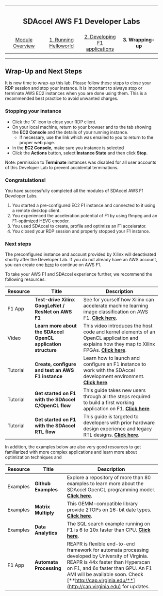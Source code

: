 <table style="width:100%">
  <tr>
    <th width="100%" colspan="5"><h2>SDAccel AWS F1 Developer Labs</h2></th>
  </tr>
  <tr>
    <td width="20%" align="center"><a href="module_01/README.md">Module Overview</a></td>
    <td width="20%" align="center"><a href="module_01/lab_01_helloworld.md">1. Running Helloworld</a></td>
    <td width="20%" align="center"><a href="module_01/lab_02_idct.md">2. Developing F1 applications</a></td>
    <td width="20%" align="center"><b>3. Wrapping-up</b></td>
  </tr>
</table>

---------------------------------------

## Wrap-Up and Next Steps

It is now time to wrap-up this lab. Please follow these steps to close your RDP session and stop your instance. It is important to always stop or terminate AWS EC2 instances when you are done using them. This is a recommended best practice to avoid unwanted charges.


### Stopping your instance

* Click the 'X' icon to close your RDP client.
* On your local machine, return to your browser and to the tab showing the **EC2 Console** and the details of your running instance.
   * If necessary, use the link which was emailed to you to return to the proper web page.
* In the **EC2 Console**, make sure you instance is selected
* Click the **Actions** button, select **Instance State** and then click **Stop**.

Note: permission to **Terminate** instances was disabled for all user accounts of this Developer Lab to prevent accidental terminations.

### Congratulations!
You have successfully completed all the modules of SDAccel AWS F1 Developer Labs. 
1. You started a pre-configured EC2 F1 instance and connected to it using a remote desktop client. 
1. You experienced the acceleration potential of F1 by using ffmpeg and an F1-optimized HEVC encoder. 
1. You used SDAccel to create, profile and optimize an F1 accelerator. 
1. You closed your RDP session and properly stopped your F1 instance.

### Next steps

The preconfigured instance and account provided by Xilinx will deactivated shortly after the Developer Lab. If you do not already have an AWS account, you can create one [here](https://aws.amazon.com/) to continue on AWS F1.

To take your AWS F1 and SDAccel experience further, we recommend the following resources:

| Resource | Title                       | Description  |
| -------- |---------------------------- | ----- |
| F1 App | **Test-drive Xilinx GoogLeNet / ResNet on AWS F1** | See for yourself how Xilinx can accelerate machine learning image classification on AWS F1. [**Click here**](https://www.xilinx.com/applications/megatrends/machine-learning/aws-f1-test-drive.html). |
| Video  | **Learn more about the SDAccel OpenCL application structure** | This video introduces the host code and kernel elements of an OpenCL application and explains how they map to Xilinx FPGAs. [**Click here**](https://www.xilinx.com/video/hardware/opencl-application-structure.html). |
| Tutorial | **Create, configure and test an AWS F1 instance** | Learn how to launch and configure an F1 instance to work with the SDAccel development environment. [**Click here**](https://github.com/Xilinx/SDAccel_Examples/wiki/Create,-configure-and-test-an-AWS-F1-instance). |
| Tutorial | **Get started on F1 with the SDAccel C/OpenCL flow** | This guide takes new users through all the steps required to build a first working application on F1. [**Click here**](https://github.com/Xilinx/SDAccel_Examples/wiki/Getting-Started-on-AWS-F1-with-SDAccel-and-C-OpenCL-Kernels). |
| Tutorial | **Get started on F1 with the SDAccel RTL flow** | This guide is targeted to developers with prior hardware design experience and legacy RTL designs. [**Click here**](https://github.com/Xilinx/SDAccel_Examples/wiki/Getting-Started-on-AWS-F1-with-SDAccel-and-RTL-Kernels). |

In addition, the examples below are also very good resources to get familiarized with more complex applications and learn more about optimization techniques and 

| Resource | Title                       | Description  |
| -------- |---------------------------- | ----- |
| Examples | **Github Examples** | Explore a repository of more than 80 examples to learn more about the SDAccel OpenCL programming model. [**Click here**](https://github.com/Xilinx/SDAccel_Examples). |
| Examples | **Matrix Multiply** | This GEMM-compatible library provide 2TOPs on 16-bit date types. [**Click here**](https://github.com/Xilinx/gemx). |
| Examples | **Data Analytics** | The SQL search example running on F1 is 6 to 10x faster than CPU. [**Click here**](https://github.com/Xilinx/data-analytics). |
| F1 App | **Automata Processing** | REAPR is flexible end-to-end framework for automata processing developed by University of Virginia. REAPR is 44x faster than Hyperscan on F1, and 6x faster than GPU. An F1 AMI will be available soon. Check [**http://cap.virginia.edu/**](http://cap.virginia.edu) for updates. |
